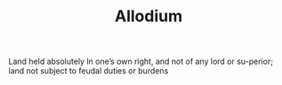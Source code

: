 ---
title: Allodium
permalink: "/definitions/allodium.html"
body: Land held absolutely ln one’s own right, and not of any lord or su-perior; land
  not subject to feudal duties or burdens
published_at: '2018-07-07'
layout: post
---